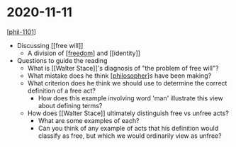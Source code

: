 # 2020-11-11

[[phil-1101]]

- Discussing [[free will]]
  - A division of [[freedom]] and [[identity]]
- Questions to guide the reading
  - What is [[Walter Stace]]'s diagnosis of "the problem of free will"?
  - What mistake does he think [[philosopher]]s have been making?
  - What criterion does he think we should use to determine the correct definition of a free act?
    - How does this example involving word 'man' illustrate this view about defining terms?
  - How does [[Walter Stace]] ultimately distinguish free vs unfree acts?
    - What are some examples of each?
    - Can you think of any example of acts that his definition would classify as free, but which we would ordinarily view as unfree?

[//begin]: # "Autogenerated link references for markdown compatibility"
[phil-1101]: phil-1101 "PHIL 1101 - Intro to Philosophy: Knowledge and Reality"
[free-will]: free-will "Free Will"
[freedom]: freedom "Freedom"
[philosopher]: philosopher "Philosopher"
[//end]: # "Autogenerated link references"